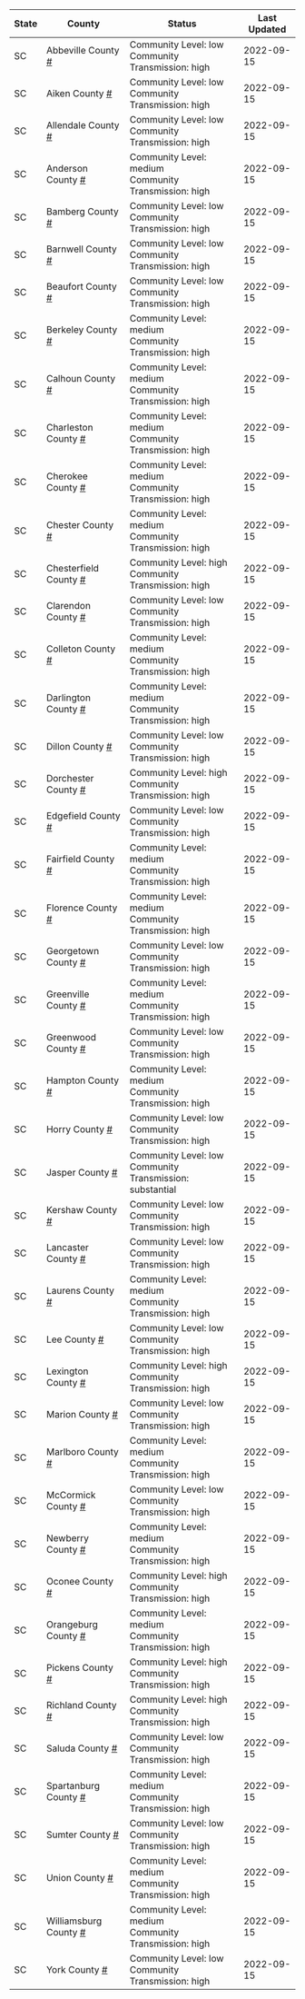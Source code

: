 State | County | Status | Last Updated
--- | --- | --- | --- 
SC | Abbeville County <a href="#abbeville_county">#</a> | <a name="abbeville_county"></a>Community Level: low<br/>Community Transmission: high | 2022-09-15
SC | Aiken County <a href="#aiken_county">#</a> | <a name="aiken_county"></a>Community Level: low<br/>Community Transmission: high | 2022-09-15
SC | Allendale County <a href="#allendale_county">#</a> | <a name="allendale_county"></a>Community Level: low<br/>Community Transmission: high | 2022-09-15
SC | Anderson County <a href="#anderson_county">#</a> | <a name="anderson_county"></a>Community Level: medium<br/>Community Transmission: high | 2022-09-15
SC | Bamberg County <a href="#bamberg_county">#</a> | <a name="bamberg_county"></a>Community Level: low<br/>Community Transmission: high | 2022-09-15
SC | Barnwell County <a href="#barnwell_county">#</a> | <a name="barnwell_county"></a>Community Level: low<br/>Community Transmission: high | 2022-09-15
SC | Beaufort County <a href="#beaufort_county">#</a> | <a name="beaufort_county"></a>Community Level: low<br/>Community Transmission: high | 2022-09-15
SC | Berkeley County <a href="#berkeley_county">#</a> | <a name="berkeley_county"></a>Community Level: medium<br/>Community Transmission: high | 2022-09-15
SC | Calhoun County <a href="#calhoun_county">#</a> | <a name="calhoun_county"></a>Community Level: medium<br/>Community Transmission: high | 2022-09-15
SC | Charleston County <a href="#charleston_county">#</a> | <a name="charleston_county"></a>Community Level: medium<br/>Community Transmission: high | 2022-09-15
SC | Cherokee County <a href="#cherokee_county">#</a> | <a name="cherokee_county"></a>Community Level: medium<br/>Community Transmission: high | 2022-09-15
SC | Chester County <a href="#chester_county">#</a> | <a name="chester_county"></a>Community Level: medium<br/>Community Transmission: high | 2022-09-15
SC | Chesterfield County <a href="#chesterfield_county">#</a> | <a name="chesterfield_county"></a>Community Level: high<br/>Community Transmission: high | 2022-09-15
SC | Clarendon County <a href="#clarendon_county">#</a> | <a name="clarendon_county"></a>Community Level: low<br/>Community Transmission: high | 2022-09-15
SC | Colleton County <a href="#colleton_county">#</a> | <a name="colleton_county"></a>Community Level: medium<br/>Community Transmission: high | 2022-09-15
SC | Darlington County <a href="#darlington_county">#</a> | <a name="darlington_county"></a>Community Level: medium<br/>Community Transmission: high | 2022-09-15
SC | Dillon County <a href="#dillon_county">#</a> | <a name="dillon_county"></a>Community Level: low<br/>Community Transmission: high | 2022-09-15
SC | Dorchester County <a href="#dorchester_county">#</a> | <a name="dorchester_county"></a>Community Level: high<br/>Community Transmission: high | 2022-09-15
SC | Edgefield County <a href="#edgefield_county">#</a> | <a name="edgefield_county"></a>Community Level: low<br/>Community Transmission: high | 2022-09-15
SC | Fairfield County <a href="#fairfield_county">#</a> | <a name="fairfield_county"></a>Community Level: medium<br/>Community Transmission: high | 2022-09-15
SC | Florence County <a href="#florence_county">#</a> | <a name="florence_county"></a>Community Level: medium<br/>Community Transmission: high | 2022-09-15
SC | Georgetown County <a href="#georgetown_county">#</a> | <a name="georgetown_county"></a>Community Level: low<br/>Community Transmission: high | 2022-09-15
SC | Greenville County <a href="#greenville_county">#</a> | <a name="greenville_county"></a>Community Level: medium<br/>Community Transmission: high | 2022-09-15
SC | Greenwood County <a href="#greenwood_county">#</a> | <a name="greenwood_county"></a>Community Level: low<br/>Community Transmission: high | 2022-09-15
SC | Hampton County <a href="#hampton_county">#</a> | <a name="hampton_county"></a>Community Level: medium<br/>Community Transmission: high | 2022-09-15
SC | Horry County <a href="#horry_county">#</a> | <a name="horry_county"></a>Community Level: low<br/>Community Transmission: high | 2022-09-15
SC | Jasper County <a href="#jasper_county">#</a> | <a name="jasper_county"></a>Community Level: low<br/>Community Transmission: substantial | 2022-09-15
SC | Kershaw County <a href="#kershaw_county">#</a> | <a name="kershaw_county"></a>Community Level: low<br/>Community Transmission: high | 2022-09-15
SC | Lancaster County <a href="#lancaster_county">#</a> | <a name="lancaster_county"></a>Community Level: low<br/>Community Transmission: high | 2022-09-15
SC | Laurens County <a href="#laurens_county">#</a> | <a name="laurens_county"></a>Community Level: medium<br/>Community Transmission: high | 2022-09-15
SC | Lee County <a href="#lee_county">#</a> | <a name="lee_county"></a>Community Level: low<br/>Community Transmission: high | 2022-09-15
SC | Lexington County <a href="#lexington_county">#</a> | <a name="lexington_county"></a>Community Level: high<br/>Community Transmission: high | 2022-09-15
SC | Marion County <a href="#marion_county">#</a> | <a name="marion_county"></a>Community Level: low<br/>Community Transmission: high | 2022-09-15
SC | Marlboro County <a href="#marlboro_county">#</a> | <a name="marlboro_county"></a>Community Level: medium<br/>Community Transmission: high | 2022-09-15
SC | McCormick County <a href="#mccormick_county">#</a> | <a name="mccormick_county"></a>Community Level: low<br/>Community Transmission: high | 2022-09-15
SC | Newberry County <a href="#newberry_county">#</a> | <a name="newberry_county"></a>Community Level: medium<br/>Community Transmission: high | 2022-09-15
SC | Oconee County <a href="#oconee_county">#</a> | <a name="oconee_county"></a>Community Level: high<br/>Community Transmission: high | 2022-09-15
SC | Orangeburg County <a href="#orangeburg_county">#</a> | <a name="orangeburg_county"></a>Community Level: medium<br/>Community Transmission: high | 2022-09-15
SC | Pickens County <a href="#pickens_county">#</a> | <a name="pickens_county"></a>Community Level: high<br/>Community Transmission: high | 2022-09-15
SC | Richland County <a href="#richland_county">#</a> | <a name="richland_county"></a>Community Level: high<br/>Community Transmission: high | 2022-09-15
SC | Saluda County <a href="#saluda_county">#</a> | <a name="saluda_county"></a>Community Level: low<br/>Community Transmission: high | 2022-09-15
SC | Spartanburg County <a href="#spartanburg_county">#</a> | <a name="spartanburg_county"></a>Community Level: medium<br/>Community Transmission: high | 2022-09-15
SC | Sumter County <a href="#sumter_county">#</a> | <a name="sumter_county"></a>Community Level: low<br/>Community Transmission: high | 2022-09-15
SC | Union County <a href="#union_county">#</a> | <a name="union_county"></a>Community Level: medium<br/>Community Transmission: high | 2022-09-15
SC | Williamsburg County <a href="#williamsburg_county">#</a> | <a name="williamsburg_county"></a>Community Level: medium<br/>Community Transmission: high | 2022-09-15
SC | York County <a href="#york_county">#</a> | <a name="york_county"></a>Community Level: low<br/>Community Transmission: high | 2022-09-15
